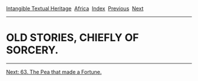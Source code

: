 [Intangible Textual Heritage](../../index)  [Africa](../index) 
[Index](index)  [Previous](jas062)  [Next](jas063) 

------------------------------------------------------------------------

# OLD STORIES, CHIEFLY OF SORCERY.

------------------------------------------------------------------------

[Next: 63. The Pea that made a Fortune.](jas063)
